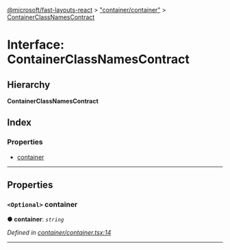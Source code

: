 [@microsoft/fast-layouts-react](../README.md) > ["container/container"](../modules/_container_container_.md) > [ContainerClassNamesContract](../interfaces/_container_container_.containerclassnamescontract.md)

# Interface: ContainerClassNamesContract

## Hierarchy

**ContainerClassNamesContract**

## Index

### Properties

* [container](_container_container_.containerclassnamescontract.md#container)

---

## Properties

<a id="container"></a>

### `<Optional>` container

**● container**: *`string`*

*Defined in [container/container.tsx:14](https://github.com/Microsoft/fast-dna/blob/164dd3ca/packages/fast-layouts-react/src/container/container.tsx#L14)*

___

